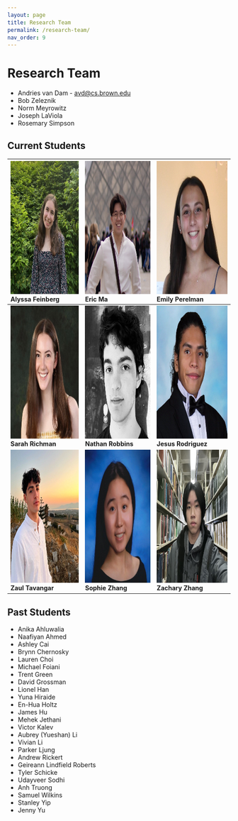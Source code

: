 ```yaml
---
layout: page
title: Research Team
permalink: /research-team/
nav_order: 9
---
```


# Research Team
- Andries van Dam - avd@cs.brown.edu
- Bob Zeleznik
- Norm Meyrowitz
- Joseph LaViola
- Rosemary Simpson

## Current Students

<img src="../assets/images/team/alyssa.jpeg" width="300" height="300"/> Alyssa Feinberg | <img src="../assets/images/team/eric.jpeg" width="300" height="300"/> Eric Ma | <img src="../assets/images/team/emily.jpeg" width="300" height="300"/> Emily Perelman | 
| :---- | :---- | :---- |
<img src="../assets/images/team/sarah.jpeg" width="300" height="300"/> **Sarah Richman** | <img src="../assets/images/team/nathan.jpeg" width="300" height="300"/> **Nathan Robbins** | <img src="../assets/images/team/jesus.jpeg" width="300" height="300"/> **Jesus Rodriguez** 
<img src="../assets/images/team/zaul.jpeg" width="300" height="300"/> **Zaul Tavangar** | <img src="../assets/images/team/sophie.jpeg" width="300" height="300"/> **Sophie Zhang** | <img src="../assets/images/team/zachary.jpeg" width="300" height="300"/> **Zachary Zhang** 

## Past Students
- Anika Ahluwalia
- Naafiyan Ahmed
- Ashley Cai
- Brynn Chernosky
- Lauren Choi
- Michael Foiani
- Trent Green
- David Grossman
- Lionel Han
- Yuna Hiraide
- En-Hua Holtz
- James Hu
- Mehek Jethani
- Victor Kalev
- Aubrey (Yueshan) Li
- Vivian Li
- Parker Ljung
- Andrew Rickert
- Geireann Lindfield Roberts
- Tyler Schicke
- Udayveer Sodhi
- Anh Truong
- Samuel Wilkins
- Stanley Yip
- Jenny Yu




